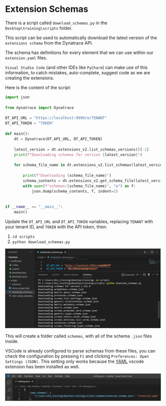 # Extension Schemas

There is a script called `download_schemas.py` in the `Desktop\training\scripts` folder.

This script can be used to automatically download the latest version of the `extensions schema` from the Dynatrace API.

The schema has definitions for every element that we can use within our `extension.yaml` files.

`Visual Studio Code` (and other IDEs like `PyCharm`) can make use of this information, to catch mistakes, auto-complete, suggest code as we are creating the extensions.

Here is the content of the script:

```python
import json

from dynatrace import Dynatrace

DT_API_URL = "https://localhost:9999/e/TENANT"
DT_API_TOKEN = "TOKEN"

def main():
    dt = Dynatrace(DT_API_URL, DT_API_TOKEN)

    latest_version = dt.extensions_v2.list_schemas_versions()[-1]
    print(f"Downloading schemas for version {latest_version}")

    for schema_file_name in dt.extensions_v2.list_schemas(latest_version).files:

        print(f"Downloading {schema_file_name}")
        schema_contents = dt.extensions_v2.get_schema_file(latest_version, schema_file_name)
        with open(f"schemas/{schema_file_name}", "w") as f:
            json.dump(schema_contents, f, indent=2)


if __name__ == "__main__":
    main()

```

Update the `DT_API_URL` and `DT_API_TOKEN` variables, replacing `TENANT` with your tenant ID, and `TOKEN` with the API token, then:

1. `cd scripts`
2. `python download_schemas.py`

![Download schemas](../../resources/06-download-schemas.png)

This will create a folder called `schemas`, with all of the schema `.json` files inside.  

VSCode is already configured to parse schemas from these files, you can check the configuration by pressing `F1` and clicking `Preferences: Open Settings (JSON)`. This setting only works because the [YAML](https://marketplace.visualstudio.com/items?itemName=redhat.vscode-yaml) vscode extension has been installed as well.

![vscode schemas](../../resources/07-vscode-schemas.png)
